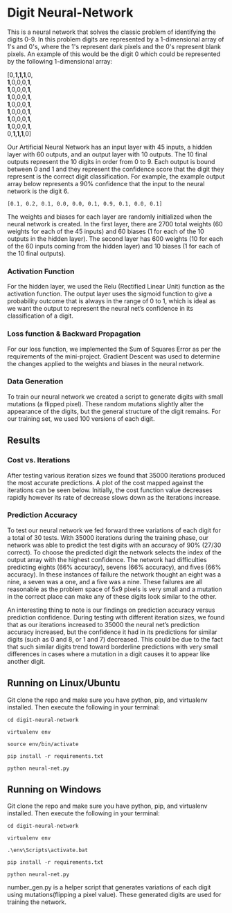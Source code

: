 # Digit Neural-Network

This is a neural network that solves the classic problem of identifying the digits 0-9. In this problem digits are represented by a 1-dimensional array of 1's and 0's, where the 1's represent dark pixels and the 0's represent blank pixels. An example of this would be the digit 0 which could be represented by the following 1-dimensional array:

[0,**1,1,1**,0,  
**1**,0,0,0,**1**,  
 **1**,0,0,0,**1**,  
 **1**,0,0,0,**1**,  
 **1**,0,0,0,**1**,  
 **1**,0,0,0,**1**,  
 **1**,0,0,0,**1**,  
 **1**,0,0,0,**1**,  
 0,**1,1,1**,0]  

Our Artificial Neural Network has an input layer with 45 inputs, a hidden layer with 60 outputs, and an output layer with 10 outputs. The 10 final outputs represent the 10 digits in order from 0 to 9. Each output is bound between 0 and 1 and they represent the confidence score that the digit they represent is the correct digit classification. For example, the example output array below represents a 90% confidence that the input to the neural network is the digit 6.

```
[0.1, 0.2, 0.1, 0.0, 0.0, 0.1, 0.9, 0.1, 0.0, 0.1]
```

The weights and biases for each layer are randomly initialized when the neural network is created. In the first layer, there are 2700 total weights (60 weights for each of the 45 inputs) and 60 biases (1 for each of the 10 outputs in the hidden layer). The second layer has 600 weights (10 for each of the 60 inputs coming from the hidden layer) and 10 biases (1 for each of the 10 final outputs).

### Activation Function

For the hidden layer, we used the Relu (Rectified Linear Unit) function as the activation function. The output layer uses the sigmoid function to give a probability outcome that is always in the range of 0 to 1, which is ideal as we want the output to represent the neural net’s confidence in its classification of a digit.


### Loss function & Backward Propagation

For our loss function, we implemented the Sum of Squares Error as per the requirements of the mini-project. Gradient Descent was used to determine the changes applied to the weights and biases in the neural network.

### Data Generation

To train our neural network we created a script to generate digits with small mutations (a flipped pixel). These random mutations slightly alter the appearance of the digits, but the general structure of the digit remains. For our training set, we used 100 versions of each digit.

## Results

### Cost vs. Iterations

After testing various iteration sizes we found that 35000 iterations produced the most accurate predictions. A plot of the cost mapped against the iterations can be seen below. Initially, the cost function value decreases rapidly however its rate of decrease slows down as the iterations increase.

### Prediction Accuracy

To test our neural network we fed forward three variations of each digit for a total of 30 tests. With 35000 iterations during the training phase, our network was able to predict the test digits with an accuracy of 90% (27/30 correct). To choose the predicted digit the network selects the index of the output array with the highest confidence. The network had difficulties predicting eights (66% accuracy), sevens (66% accuracy), and fives (66% accuracy). In these instances of failure the network thought an eight was a nine, a seven was a one, and a five was a nine. These failures are all reasonable as the problem space of 5x9 pixels is very small and a mutation in the correct place can make any of these digits look similar to the other. 

An interesting thing to note is our findings on prediction accuracy versus prediction confidence. During testing with different iteration sizes, we found that as our iterations increased to 35000 the neural net’s prediction accuracy increased, but the confidence it had in its predictions for similar digits (such as 0 and 8, or 1 and 7) decreased. This could be due to the fact that such similar digits trend toward borderline predictions with very small differences in cases where a mutation in a digit causes it to appear like another digit.


## Running on Linux/Ubuntu

Git clone the repo and make sure you have python, pip, and virtualenv installed. Then execute the following in your terminal:

```
cd digit-neural-network
```
```
virtualenv env
```
```
source env/bin/activate
```
```
pip install -r requirements.txt
```
```
python neural-net.py
```

## Running on Windows

Git clone the repo and make sure you have python, pip, and virtualenv installed. Then execute the following in your terminal:

```
cd digit-neural-network
```
```
virtualenv env
```
```
.\env\Scripts\activate.bat
```
```
pip install -r requirements.txt
```
```
python neural-net.py
```

number_gen.py is a helper script that generates variations of each digit using mutations(flipping a pixel value). These generated digits are used for training the network.
